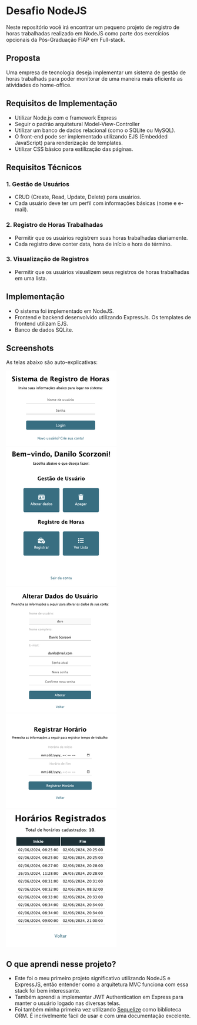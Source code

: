 # Desafio NodeJS

Neste repositório você irá encontrar um pequeno projeto de registro de horas trabalhadas realizado em NodeJS como parte dos exercícios opcionais da Pós-Graduação FIAP em Full-stack.

## Proposta

Uma empresa de tecnologia deseja implementar um sistema de gestão de horas trabalhads para poder monitorar de uma maneira mais eficiente as atividades do home-office.

## Requisitos de Implementação

-   Utilizar Node.js com o framework Express
-   Seguir o padrão arquitetural Model-View-Controller
-   Utilizar um banco de dados relacional (como o SQLite ou MySQL).
-   O front-end pode ser implementado utilizando EJS (Embedded JavaScript) para renderização de templates.
-   Utilizar CSS básico para estilização das páginas.

## Requisitos Técnicos

### 1. Gestão de Usuários

-   CRUD (Create, Read, Update, Delete) para usuários.
-   Cada usuário deve ter um perfil com informações básicas (nome e e-mail).

### 2. Registro de Horas Trabalhadas

-   Permitir que os usuários registrem suas horas trabalhadas diariamente.
-   Cada registro deve conter data, hora de início e hora de término.

### 3. Visualização de Registros

-   Permitir que os usuários visualizem seus registros de horas trabalhadas em uma lista.

## Implementação

-   O sistema foi implementado em NodeJS.
-   Frontend e backend desenvolvido utilizando ExpressJs. Os templates de frontend utilizam EJS.
-   Banco de dados SQLite.

## Screenshots

As telas abaixo são auto-explicativas:

<img src="screenshots/loginScreen.png" alt="Tela de Login" width="300"/>

<img src="screenshots/homeScreen.png" alt="Tela de Login" width="300"/>

<img src="screenshots/userChange.png" alt="Tela de Login" width="300"/>

<img src="screenshots/newTime.png" alt="Tela de Login" width="300"/>

<img src="screenshots/timeList.png" alt="Tela de Login" width="300"/>

## O que aprendi nesse projeto?

-   Este foi o meu primeiro projeto significativo utilizando NodeJS e ExpressJS, então entender como a arquitetura MVC funciona com essa stack foi bem interessante.
-   Também aprendi a implementar JWT Authentication em Express para manter o usuário logado nas diversas telas.
-   Foi também minha primeira vez utilizando [Sequelize](https://sequelize.org/) como biblioteca ORM. É incrivelmente fácil de usar e com uma documentação excelente.
